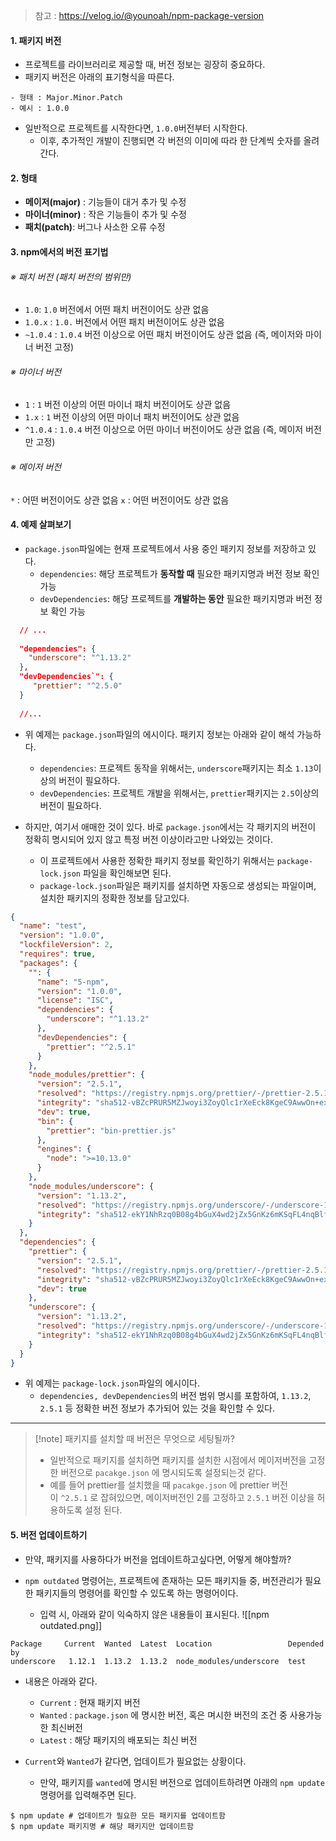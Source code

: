 
> 참고 : https://velog.io/@younoah/npm-package-version
#### 1. 패키지 버전

- 프로젝트를 라이브러리로 제공할 때, 버전 정보는 굉장히 중요하다.
- 패키지 버전은 아래의 표기형식을 따른다.

```null
- 형태 : Major.Minor.Patch
- 예시 : 1.0.0
```

- 일반적으로 프로젝트를 시작한다면, `1.0.0`버전부터 시작한다.
	- 이후, 추가적인 개발이 진행되면 각 버전의 이미에 따라 한 단계씩 숫자를 올려간다.


#### 2. 헝태

- **메이저(major)** : 기능들이 대거 추가 및 수정
- **마이너(minor)** : 작은 기능들이 추가 및 수정
- **패치(patch)**: 버그나 사소한 오류 수정


#### 3. npm에서의 버전 표기법

###### ※ 패치 버전 (패치 버전의 범위만)
- `1.0`: `1.0` 버전에서 어떤 패치 버전이어도 상관 없음
- `1.0.x` : `1.0.` 버전에서 어떤 패치 버전이어도 상관 없음
- `~1.0.4` : `1.0.4` 버전 이상으로 어떤 패치 버전이어도 상관 없음 (즉, 메이저와 마이너 버전 고정)

###### ※ 마이너 버전
- `1` : `1` 버전 이상의 어떤 마이너 패치 버전이어도 상관 없음
- `1.x` : `1` 버전 이상의 어떤 마이너 패치 버전이어도 상관 없음
- `^1.0.4` : `1.0.4` 버전 이상으로 어떤 마이너 버전이어도 상관 없음 (즉, 메이저 버전만 고정)

###### ※ 메이저 버전
`*` : 어떤 버전이어도 상관 없음
`x` : 어떤 버전이어도 상관 없음


#### 4. 예제 살펴보기

- `package.json`파일에는 현재 프로젝트에서 사용 중인 패키지 정보를 저장하고 있다. 
	- `dependencies`: 해당 프로젝트가 **동작할 때** 필요한 패키지명과 버전 정보 확인 가능
	- `devDependencies`: 해당 프로젝트를 **개발하는 동안** 필요한 패키지명과 버전 정보 확인 가능 

```json
  // ...
  
  "dependencies": {
    "underscore": "^1.13.2"
  },
  "devDependencies`": {
     "prettier": "^2.5.0"
  }
  
  //...
```

- 위 예제는 `package.json`파일의 에시이다. 패키지 정보는 아래와 같이 해석 가능하다.
	- `dependencies`: 프로젝트 동작을 위해서는, `underscore`패키지는 최소 `1.13`이상의 버전이 필요하다.
	- `devDependencies`: 프로젝트 개발을 위해서는, `prettier`패키지는 `2.5`이상의 버전이 필요하다.

- 하지만, 여기서 애매한 것이 있다. 바로 `package.json`에서는 각 패키지의 버전이 정확히 명시되어 있지 않고 특정 버전 이상이라고만 나와있는 것이다.
	- 이 프로젝트에서 사용한 정확한 패키지 정보를 확인하기 위해서는 `package-lock.json` 파일을 확인해보면 된다.
	- `package-lock.json`파일은 패키지를 설치하면 자동으로 생성되는 파일이며, 설치한 패키지의 정확한 정보를 담고있다.

```json
{
  "name": "test",
  "version": "1.0.0",
  "lockfileVersion": 2,
  "requires": true,
  "packages": {
    "": {
      "name": "5-npm",
      "version": "1.0.0",
      "license": "ISC",
      "dependencies": {
        "underscore": "^1.13.2"
      },
      "devDependencies": {
        "prettier": "^2.5.1"
      }
    },
    "node_modules/prettier": {
      "version": "2.5.1",
      "resolved": "https://registry.npmjs.org/prettier/-/prettier-2.5.1.tgz",
      "integrity": "sha512-vBZcPRUR5MZJwoyi3ZoyQlc1rXeEck8KgeC9AwwOn+exuxLxq5toTRDTSaVrXHxelDMHy9zlicw8u66yxoSUFg==",
      "dev": true,
      "bin": {
        "prettier": "bin-prettier.js"
      },
      "engines": {
        "node": ">=10.13.0"
      }
    },
    "node_modules/underscore": {
      "version": "1.13.2",
      "resolved": "https://registry.npmjs.org/underscore/-/underscore-1.13.2.tgz",
      "integrity": "sha512-ekY1NhRzq0B08g4bGuX4wd2jZx5GnKz6mKSqFL4nqBlfyMGiG10gDFhDTMEfYmDL6Jy0FUIZp7wiRB+0BP7J2g=="
    }
  },
  "dependencies": {
    "prettier": { 
      "version": "2.5.1",
      "resolved": "https://registry.npmjs.org/prettier/-/prettier-2.5.1.tgz",
      "integrity": "sha512-vBZcPRUR5MZJwoyi3ZoyQlc1rXeEck8KgeC9AwwOn+exuxLxq5toTRDTSaVrXHxelDMHy9zlicw8u66yxoSUFg==",
      "dev": true
    },
    "underscore": {
      "version": "1.13.2",
      "resolved": "https://registry.npmjs.org/underscore/-/underscore-1.13.2.tgz",
      "integrity": "sha512-ekY1NhRzq0B08g4bGuX4wd2jZx5GnKz6mKSqFL4nqBlfyMGiG10gDFhDTMEfYmDL6Jy0FUIZp7wiRB+0BP7J2g=="
    }
  }
}
```
- 위 예제는 `package-lock.json`파일의 에시이다.
	- `dependencies, devDependencies`의 버전 범위 명시를 포함하여, `1.13.2`, `2.5.1` 등 정확한 버전 정보가 추가되어 있는 것을 확인할 수 있다.

****  


> [!note] 패키지를 설치할 때 버전은 무엇으로 세팅될까?
> - 일반적으로 패키지를 설치하면 패키지를 설치한 시점에서 메이저버전을 고정한 버전으로 `pacakge.json` 에 명시되도록 설정되는것 같다.  
> - 예를 들어 prettier를 설치했을 때 `pacakge.json` 에 prettier 버전이 `^2.5.1` 로 잡혀있으면, 메이저버전인 2를 고정하고 `2.5.1` 버전 이상을 허용하도록 설정 된다.


#### 5. 버전 업데이트하기

- 만약, 패키지를 사용하다가 버전을 업데이트하고싶다면, 어떻게 해야할까?

- `npm outdated` 명령어는, 프로젝트에 존재하는 모든 패키지들 중, 버전관리가 필요한 패키지들의 명령어를 확인할 수 있도록 하는 명령어이다.
	- 입력 시, 아래와 같이 익숙하지 않은 내용들이 표시된다.
![[npm outdated.png]]

```shell
Package     Current  Wanted  Latest  Location                 Depended by
underscore   1.12.1  1.13.2  1.13.2  node_modules/underscore  test
```

- 내용은 아래와 같다.
	- `Current` : 현재 패키지 버전
	- `Wanted` : `package.json` 에 명시한 버전, 혹은 며시한 버전의 조건 중 사용가능 한 최신버전
	- `Latest` : 해당 패키지의 배포되는 최신 버전

- `Current`와 `Wanted`가 같다면, 업데이트가 필요없는 상황이다.
	- 만약, 패키지를 `wanted`에 명시된 버전으로 업데이트하려면 아래의 `npm update`명령어를 입력해주면 된다.

```shell
$ npm update # 업데이트가 필요한 모든 패키지를 업데이트함
$ npm update 패키지명 # 해당 패키지만 업데이트함
```